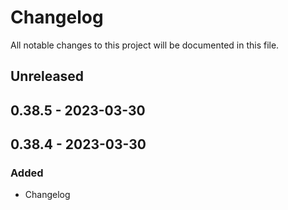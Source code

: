# Changelog

All notable changes to this project will be documented in this file.

## Unreleased

## 0.38.5 - 2023-03-30

## 0.38.4 - 2023-03-30
### Added
- Changelog
